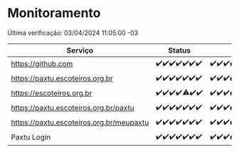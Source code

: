 # Monitoramento

Última verificação: 03/04/2024 11:05:00 -03

|Serviço|Status|Últimas 24h|
|---|---|---|
|https://github.com|<span title="2024-03-27: OK=24">✔️</span><span title="2024-03-28: OK=24">✔️</span><span title="2024-03-29: OK=24">✔️</span><span title="2024-03-30: OK=24">✔️</span><span title="2024-03-31: OK=24">✔️</span><span title="2024-04-01: OK=24">✔️</span><span title="2024-04-02: OK=14">✔️</span>|<span title="02/04/2024 11:05:00 -03 : 200">✔️</span><span title="02/04/2024 12:05:00 -03 : 200">✔️</span><span title="02/04/2024 13:07:00 -03 : 200">✔️</span><span title="02/04/2024 14:04:00 -03 : 200">✔️</span><span title="02/04/2024 15:07:00 -03 : 200">✔️</span><span title="02/04/2024 16:03:00 -03 : 200">✔️</span><span title="02/04/2024 17:06:00 -03 : 200">✔️</span><span title="02/04/2024 18:04:00 -03 : 200">✔️</span><span title="02/04/2024 19:07:00 -03 : 200">✔️</span><span title="02/04/2024 20:06:00 -03 : 200">✔️</span><span title="02/04/2024 21:29:00 -03 : 200">✔️</span><span title="02/04/2024 22:40:00 -03 : 200">✔️</span><span title="02/04/2024 23:15:00 -03 : 200">✔️</span><span title="03/04/2024 00:08:00 -03 : 200">✔️</span><span title="03/04/2024 01:08:00 -03 : 200">✔️</span><span title="03/04/2024 02:06:00 -03 : 200">✔️</span><span title="03/04/2024 03:08:00 -03 : 200">✔️</span><span title="03/04/2024 04:06:00 -03 : 200">✔️</span><span title="03/04/2024 05:08:00 -03 : 200">✔️</span><span title="03/04/2024 06:07:00 -03 : 200">✔️</span><span title="03/04/2024 07:07:00 -03 : 200">✔️</span><span title="03/04/2024 08:03:00 -03 : 200">✔️</span><span title="03/04/2024 09:11:00 -03 : 200">✔️</span><span title="03/04/2024 10:08:00 -03 : 200">✔️</span><span title="03/04/2024 11:05:00 -03 : 200">✔️</span>|
|https://paxtu.escoteiros.org.br|<span title="2024-03-27: OK=24">✔️</span><span title="2024-03-28: OK=24">✔️</span><span title="2024-03-29: OK=24">✔️</span><span title="2024-03-30: OK=24">✔️</span><span title="2024-03-31: OK=24">✔️</span><span title="2024-04-01: OK=24">✔️</span><span title="2024-04-02: OK=14">✔️</span>|<span title="02/04/2024 11:05:00 -03 : 200">✔️</span><span title="02/04/2024 12:05:00 -03 : 200">✔️</span><span title="02/04/2024 13:07:00 -03 : 200">✔️</span><span title="02/04/2024 14:04:00 -03 : 200">✔️</span><span title="02/04/2024 15:07:00 -03 : 200">✔️</span><span title="02/04/2024 16:03:00 -03 : 200">✔️</span><span title="02/04/2024 17:06:00 -03 : 200">✔️</span><span title="02/04/2024 18:04:00 -03 : 200">✔️</span><span title="02/04/2024 19:07:00 -03 : 200">✔️</span><span title="02/04/2024 20:06:00 -03 : 200">✔️</span><span title="02/04/2024 21:29:00 -03 : 200">✔️</span><span title="02/04/2024 22:40:00 -03 : 200">✔️</span><span title="02/04/2024 23:15:00 -03 : 200">✔️</span><span title="03/04/2024 00:08:00 -03 : 200">✔️</span><span title="03/04/2024 01:08:00 -03 : 200">✔️</span><span title="03/04/2024 02:06:00 -03 : 200">✔️</span><span title="03/04/2024 03:08:00 -03 : 200">✔️</span><span title="03/04/2024 04:06:00 -03 : 200">✔️</span><span title="03/04/2024 05:08:00 -03 : 200">✔️</span><span title="03/04/2024 06:07:00 -03 : 200">✔️</span><span title="03/04/2024 07:07:00 -03 : 200">✔️</span><span title="03/04/2024 08:03:00 -03 : 200">✔️</span><span title="03/04/2024 09:11:00 -03 : 200">✔️</span><span title="03/04/2024 10:08:00 -03 : 200">✔️</span><span title="03/04/2024 11:05:00 -03 : 200">✔️</span>|
|https://escoteiros.org.br|<span title="2024-03-27: OK=24">✔️</span><span title="2024-03-28: OK=24">✔️</span><span title="2024-03-29: OK=24">✔️</span><span title="2024-03-30: OK=24">✔️</span><span title="2024-03-31: OK=23, Falhas=1">⚠️</span><span title="2024-04-01: OK=24">✔️</span><span title="2024-04-02: OK=14">✔️</span>|<span title="02/04/2024 11:05:00 -03 : 200">✔️</span><span title="02/04/2024 12:05:00 -03 : 200">✔️</span><span title="02/04/2024 13:07:00 -03 : 200">✔️</span><span title="02/04/2024 14:04:00 -03 : 200">✔️</span><span title="02/04/2024 15:07:00 -03 : 200">✔️</span><span title="02/04/2024 16:03:00 -03 : 200">✔️</span><span title="02/04/2024 17:06:00 -03 : 200">✔️</span><span title="02/04/2024 18:04:00 -03 : 200">✔️</span><span title="02/04/2024 19:07:00 -03 : 200">✔️</span><span title="02/04/2024 20:06:00 -03 : 200">✔️</span><span title="02/04/2024 21:29:00 -03 : 200">✔️</span><span title="02/04/2024 22:40:00 -03 : 200">✔️</span><span title="02/04/2024 23:15:00 -03 : 200">✔️</span><span title="03/04/2024 00:08:00 -03 : 200">✔️</span><span title="03/04/2024 01:08:00 -03 : 200">✔️</span><span title="03/04/2024 02:06:00 -03 : 200">✔️</span><span title="03/04/2024 03:08:00 -03 : 200">✔️</span><span title="03/04/2024 04:06:00 -03 : 200">✔️</span><span title="03/04/2024 05:08:00 -03 : 200">✔️</span><span title="03/04/2024 06:07:00 -03 : 200">✔️</span><span title="03/04/2024 07:07:00 -03 : 200">✔️</span><span title="03/04/2024 08:03:00 -03 : 200">✔️</span><span title="03/04/2024 09:11:00 -03 : 200">✔️</span><span title="03/04/2024 10:08:00 -03 : 200">✔️</span><span title="03/04/2024 11:05:00 -03 : 200">✔️</span>|
|https://paxtu.escoteiros.org.br/paxtu|<span title="2024-03-27: OK=24">✔️</span><span title="2024-03-28: OK=24">✔️</span><span title="2024-03-29: OK=24">✔️</span><span title="2024-03-30: OK=24">✔️</span><span title="2024-03-31: OK=24">✔️</span><span title="2024-04-01: OK=24">✔️</span><span title="2024-04-02: OK=14">✔️</span>|<span title="02/04/2024 11:05:00 -03 : 200">✔️</span><span title="02/04/2024 12:06:00 -03 : 200">✔️</span><span title="02/04/2024 13:07:00 -03 : 200">✔️</span><span title="02/04/2024 14:04:00 -03 : 200">✔️</span><span title="02/04/2024 15:07:00 -03 : 200">✔️</span><span title="02/04/2024 16:03:00 -03 : 200">✔️</span><span title="02/04/2024 17:06:00 -03 : 200">✔️</span><span title="02/04/2024 18:04:00 -03 : 200">✔️</span><span title="02/04/2024 19:07:00 -03 : 200">✔️</span><span title="02/04/2024 20:06:00 -03 : 200">✔️</span><span title="02/04/2024 21:29:00 -03 : 200">✔️</span><span title="02/04/2024 22:40:00 -03 : 200">✔️</span><span title="02/04/2024 23:15:00 -03 : 200">✔️</span><span title="03/04/2024 00:08:00 -03 : 200">✔️</span><span title="03/04/2024 01:08:00 -03 : 200">✔️</span><span title="03/04/2024 02:06:00 -03 : 200">✔️</span><span title="03/04/2024 03:08:00 -03 : 200">✔️</span><span title="03/04/2024 04:06:00 -03 : 200">✔️</span><span title="03/04/2024 05:08:00 -03 : 200">✔️</span><span title="03/04/2024 06:07:00 -03 : 200">✔️</span><span title="03/04/2024 07:07:00 -03 : 200">✔️</span><span title="03/04/2024 08:03:00 -03 : 200">✔️</span><span title="03/04/2024 09:11:00 -03 : 200">✔️</span><span title="03/04/2024 10:08:00 -03 : 200">✔️</span><span title="03/04/2024 11:05:00 -03 : 200">✔️</span>|
|https://paxtu.escoteiros.org.br/meupaxtu|<span title="2024-03-27: OK=24">✔️</span><span title="2024-03-28: OK=24">✔️</span><span title="2024-03-29: OK=24">✔️</span><span title="2024-03-30: OK=24">✔️</span><span title="2024-03-31: OK=24">✔️</span><span title="2024-04-01: OK=24">✔️</span><span title="2024-04-02: OK=14">✔️</span>|<span title="02/04/2024 11:05:00 -03 : 200">✔️</span><span title="02/04/2024 12:06:00 -03 : 200">✔️</span><span title="02/04/2024 13:07:00 -03 : 200">✔️</span><span title="02/04/2024 14:04:00 -03 : 200">✔️</span><span title="02/04/2024 15:07:00 -03 : 200">✔️</span><span title="02/04/2024 16:03:00 -03 : 200">✔️</span><span title="02/04/2024 17:06:00 -03 : 200">✔️</span><span title="02/04/2024 18:04:00 -03 : 200">✔️</span><span title="02/04/2024 19:07:00 -03 : 200">✔️</span><span title="02/04/2024 20:06:00 -03 : 200">✔️</span><span title="02/04/2024 21:29:00 -03 : 200">✔️</span><span title="02/04/2024 22:40:00 -03 : 200">✔️</span><span title="02/04/2024 23:15:00 -03 : 200">✔️</span><span title="03/04/2024 00:08:00 -03 : 200">✔️</span><span title="03/04/2024 01:08:00 -03 : 200">✔️</span><span title="03/04/2024 02:06:00 -03 : 200">✔️</span><span title="03/04/2024 03:08:00 -03 : 200">✔️</span><span title="03/04/2024 04:06:00 -03 : 200">✔️</span><span title="03/04/2024 05:08:00 -03 : 200">✔️</span><span title="03/04/2024 06:07:00 -03 : 200">✔️</span><span title="03/04/2024 07:07:00 -03 : 200">✔️</span><span title="03/04/2024 08:03:00 -03 : 200">✔️</span><span title="03/04/2024 09:11:00 -03 : 200">✔️</span><span title="03/04/2024 10:08:00 -03 : 200">✔️</span><span title="03/04/2024 11:05:00 -03 : 200">✔️</span>|
|Paxtu Login|<span title="2024-03-27: OK=24">✔️</span><span title="2024-03-28: OK=24">✔️</span><span title="2024-03-29: OK=24">✔️</span><span title="2024-03-30: OK=24">✔️</span><span title="2024-03-31: OK=24">✔️</span><span title="2024-04-01: OK=24">✔️</span><span title="2024-04-02: OK=14">✔️</span>|<span title="02/04/2024 11:05:00 -03 : 200">✔️</span><span title="02/04/2024 12:06:00 -03 : 200">✔️</span><span title="02/04/2024 13:07:00 -03 : 200">✔️</span><span title="02/04/2024 14:04:00 -03 : 200">✔️</span><span title="02/04/2024 15:07:00 -03 : 200">✔️</span><span title="02/04/2024 16:03:00 -03 : 200">✔️</span><span title="02/04/2024 17:06:00 -03 : 200">✔️</span><span title="02/04/2024 18:04:00 -03 : 200">✔️</span><span title="02/04/2024 19:07:00 -03 : 200">✔️</span><span title="02/04/2024 20:06:00 -03 : 200">✔️</span><span title="02/04/2024 21:29:00 -03 : 200">✔️</span><span title="02/04/2024 22:40:00 -03 : 200">✔️</span><span title="02/04/2024 23:15:00 -03 : 200">✔️</span><span title="03/04/2024 00:08:00 -03 : 200">✔️</span><span title="03/04/2024 01:08:00 -03 : 200">✔️</span><span title="03/04/2024 02:06:00 -03 : 200">✔️</span><span title="03/04/2024 03:08:00 -03 : 200">✔️</span><span title="03/04/2024 04:06:00 -03 : 200">✔️</span><span title="03/04/2024 05:08:00 -03 : 200">✔️</span><span title="03/04/2024 06:07:00 -03 : 200">✔️</span><span title="03/04/2024 07:07:00 -03 : 200">✔️</span><span title="03/04/2024 08:03:00 -03 : 200">✔️</span><span title="03/04/2024 09:11:00 -03 : 200">✔️</span><span title="03/04/2024 10:08:00 -03 : 200">✔️</span><span title="03/04/2024 11:05:00 -03 : 200">✔️</span>|
